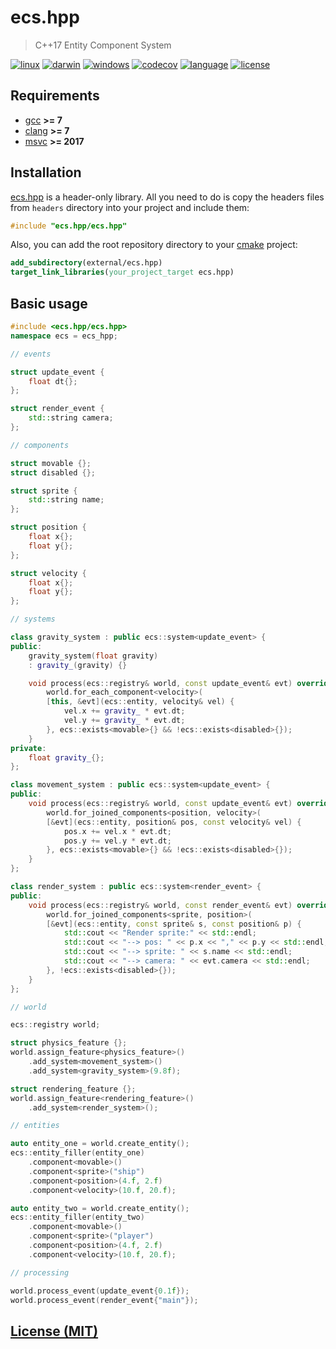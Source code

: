 # ecs.hpp

> C++17 Entity Component System

[![linux][badge.linux]][linux]
[![darwin][badge.darwin]][darwin]
[![windows][badge.windows]][windows]
[![codecov][badge.codecov]][codecov]
[![language][badge.language]][language]
[![license][badge.license]][license]

[badge.darwin]: https://img.shields.io/github/workflow/status/BlackMATov/ecs.hpp/darwin/main?label=Xcode&logo=xcode
[badge.linux]: https://img.shields.io/github/workflow/status/BlackMATov/ecs.hpp/linux/main?label=GCC%2FClang&logo=linux
[badge.windows]: https://img.shields.io/github/workflow/status/BlackMATov/ecs.hpp/windows/main?label=Visual%20Studio&logo=visual-studio
[badge.codecov]: https://img.shields.io/codecov/c/github/BlackMATov/ecs.hpp/main?logo=codecov
[badge.language]: https://img.shields.io/badge/language-C%2B%2B17-yellow
[badge.license]: https://img.shields.io/badge/license-MIT-blue

[darwin]: https://github.com/BlackMATov/ecs.hpp/actions?query=workflow%3Adarwin
[linux]: https://github.com/BlackMATov/ecs.hpp/actions?query=workflow%3Alinux
[windows]: https://github.com/BlackMATov/ecs.hpp/actions?query=workflow%3Awindows
[codecov]: https://codecov.io/gh/BlackMATov/ecs.hpp
[language]: https://en.wikipedia.org/wiki/C%2B%2B17
[license]: https://en.wikipedia.org/wiki/MIT_License

[ecs]: https://github.com/BlackMATov/ecs.hpp

## Requirements

- [gcc](https://www.gnu.org/software/gcc/) **>= 7**
- [clang](https://clang.llvm.org/) **>= 7**
- [msvc](https://visualstudio.microsoft.com/) **>= 2017**

## Installation

[ecs.hpp][ecs] is a header-only library. All you need to do is copy the headers files from `headers` directory into your project and include them:

```cpp
#include "ecs.hpp/ecs.hpp"
```

Also, you can add the root repository directory to your [cmake](https://cmake.org) project:

```cmake
add_subdirectory(external/ecs.hpp)
target_link_libraries(your_project_target ecs.hpp)
```

## Basic usage

```cpp
#include <ecs.hpp/ecs.hpp>
namespace ecs = ecs_hpp;

// events

struct update_event {
    float dt{};
};

struct render_event {
    std::string camera;
};

// components

struct movable {};
struct disabled {};

struct sprite {
    std::string name;
};

struct position {
    float x{};
    float y{};
};

struct velocity {
    float x{};
    float y{};
};

// systems

class gravity_system : public ecs::system<update_event> {
public:
    gravity_system(float gravity)
    : gravity_(gravity) {}

    void process(ecs::registry& world, const update_event& evt) override {
        world.for_each_component<velocity>(
        [this, &evt](ecs::entity, velocity& vel) {
            vel.x += gravity_ * evt.dt;
            vel.y += gravity_ * evt.dt;
        }, ecs::exists<movable>{} && !ecs::exists<disabled>{});
    }
private:
    float gravity_{};
};

class movement_system : public ecs::system<update_event> {
public:
    void process(ecs::registry& world, const update_event& evt) override {
        world.for_joined_components<position, velocity>(
        [&evt](ecs::entity, position& pos, const velocity& vel) {
            pos.x += vel.x * evt.dt;
            pos.y += vel.y * evt.dt;
        }, ecs::exists<movable>{} && !ecs::exists<disabled>{});
    }
};

class render_system : public ecs::system<render_event> {
public:
    void process(ecs::registry& world, const render_event& evt) override {
        world.for_joined_components<sprite, position>(
        [&evt](ecs::entity, const sprite& s, const position& p) {
            std::cout << "Render sprite:" << std::endl;
            std::cout << "--> pos: " << p.x << "," << p.y << std::endl;
            std::cout << "--> sprite: " << s.name << std::endl;
            std::cout << "--> camera: " << evt.camera << std::endl;
        }, !ecs::exists<disabled>{});
    }
};

// world

ecs::registry world;

struct physics_feature {};
world.assign_feature<physics_feature>()
    .add_system<movement_system>()
    .add_system<gravity_system>(9.8f);

struct rendering_feature {};
world.assign_feature<rendering_feature>()
    .add_system<render_system>();

// entities

auto entity_one = world.create_entity();
ecs::entity_filler(entity_one)
    .component<movable>()
    .component<sprite>("ship")
    .component<position>(4.f, 2.f)
    .component<velocity>(10.f, 20.f);

auto entity_two = world.create_entity();
ecs::entity_filler(entity_two)
    .component<movable>()
    .component<sprite>("player")
    .component<position>(4.f, 2.f)
    .component<velocity>(10.f, 20.f);

// processing

world.process_event(update_event{0.1f});
world.process_event(render_event{"main"});
```

## [License (MIT)](./LICENSE.md)
